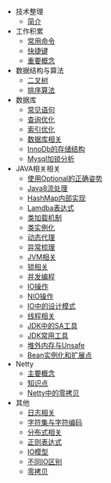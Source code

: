- 技术整理
  - [简介](/)
- 工作积累
  - [常用命令](常用命令.md)
  - [快捷键](快捷键.md)
  - [重要概念](重要概念.md)
- 数据结构与算法
  - [二叉树](技术整理/数据结构与算法/二叉树.md)
  - [排序算法](技术整理/数据结构与算法/排序算法.md)
- 数据库
    - [常见语句](技术整理/数据库/常见语句.md)
    - [查询优化](技术整理/数据库/查询优化.md)
    - [索引优化](技术整理/数据库/索引优化.md)
    - [数据库相关](技术整理/数据库/数据库相关.md)
    - [InnoDb的存储结构](技术整理/数据库/InnoDb的存储结构.md)
    - [Mysql加锁分析](技术整理/数据库/Mysql加锁分析.md)
- JAVA相关相关
  - [使用Optional的正确姿势](技术整理/JAVA相关/使用Optional的正确姿势.md)
  - [Java8流处理](技术整理/JAVA相关/Java8流处理.md)
  - [HashMap内部实现](技术整理/JAVA相关/HashMap内部实现.md)
  - [Lamdba表达式](技术整理/JAVA相关/Lamdba表达式.md)
  - [类加载机制](技术整理/JAVA相关/类加载机制.md)
  - [类实例化](技术整理/JAVA相关/类实例化.md)
  - [动态代理](技术整理/JAVA相关/动态代理.md)
  - [异常梳理](技术整理/JAVA相关/异常梳理.md)
  - [JVM相关](技术整理/JAVA相关/JVM相关.md)
  - [锁相关](技术整理/JAVA相关/锁相关.md)
  - [并发编程](技术整理/JAVA相关/并发编程.md)
  - [IO操作](技术整理/JAVA相关/IO操作.md)
  - [NIO操作](技术整理/JAVA相关/NIO.md)
  - [IO中的设计模式](技术整理/JAVA相关/IO中的设计模式.md)
  - [线程相关](技术整理/JAVA相关/多线程.md)
  - [JDK中的SA工具](技术整理/JAVA相关/JDK中的SA工具.md)
  - [JDK常用工具](技术整理/JAVA相关/JDK常用工具.md)
  - [堆外内存与Unsafe](技术整理/JAVA相关/堆外内存与Unsafe.md)
  - [Bean实例化和扩展点](技术整理/JAVA相关/SpringBean实例化和扩展点.md)
- Netty
  - [主要概念](技术整理/Netty/主要概念.md)
  - [知识点](技术整理/Netty/知识点.md)
  - [Netty中的零拷贝](技术整理/Netty/Netty中的零拷贝.md)
- 其他
    - [日志相关](技术整理/其他/日志相关.md)
    - [字符集与字符编码](技术整理/其他/字符集与字符编码.md)
    - [分布式相关](技术整理/其他/分布式概念.md)
    - [正则表达式](技术整理/其他/正则表达式.md)
    - [IO模型](技术整理/其他/IO模型.md)
    - [不同IO区别](技术整理/其他/不同IO区别.md)
    - [零拷贝](技术整理/其他/零拷贝.md)
